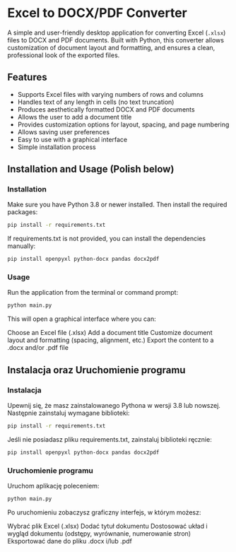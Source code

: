 # Excel to DOCX/PDF Converter

A simple and user-friendly desktop application for converting Excel (`.xlsx`) files to DOCX and PDF documents. Built with Python, this converter allows customization of document layout and formatting, and ensures a clean, professional look of the exported files.

## Features

- Supports Excel files with varying numbers of rows and columns
- Handles text of any length in cells (no text truncation)
- Produces aesthetically formatted DOCX and PDF documents
- Allows the user to add a document title
- Provides customization options for layout, spacing, and page numbering
- Allows saving user preferences
- Easy to use with a graphical interface
- Simple installation process

## Installation and Usage (Polish below)
### Installation
Make sure you have Python 3.8 or newer installed. Then install the required packages:

```bash
pip install -r requirements.txt
```
If requirements.txt is not provided, you can install the dependencies manually:
```bash
pip install openpyxl python-docx pandas docx2pdf
```

### Usage
Run the application from the terminal or command prompt:
```bash
python main.py
```
This will open a graphical interface where you can:

Choose an Excel file (.xlsx)
Add a document title
Customize document layout and formatting (spacing, alignment, etc.)
Export the content to a .docx and/or .pdf file

## Instalacja oraz Uruchomienie programu
### Instalacja
Upewnij się, że masz zainstalowanego Pythona w wersji 3.8 lub nowszej. Następnie zainstaluj wymagane biblioteki:
```bash
pip install -r requirements.txt
```
Jeśli nie posiadasz pliku requirements.txt, zainstaluj biblioteki ręcznie:
```bash
pip install openpyxl python-docx pandas docx2pdf
```

### Uruchomienie programu
Uruchom aplikację poleceniem:
```bash
python main.py
```
Po uruchomieniu zobaczysz graficzny interfejs, w którym możesz:

Wybrać plik Excel (.xlsx)
Dodać tytuł dokumentu
Dostosować układ i wygląd dokumentu (odstępy, wyrównanie, numerowanie stron)
Eksportować dane do pliku .docx i/lub .pdf